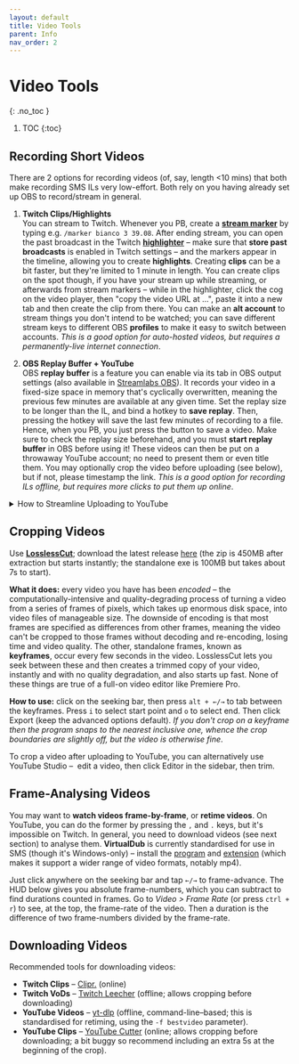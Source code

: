 ```yaml
---
layout: default
title: Video Tools
parent: Info
nav_order: 2
---
```


# Video Tools
{: .no_toc }

1. TOC
{:toc}

## Recording Short Videos
There are 2 options for recording videos (of, say, length <10 mins) that both make recording SMS ILs very low-effort. Both rely on you having already set up OBS to record/stream in general.

1. **Twitch Clips/Highlights**  
You can stream to Twitch. Whenever you PB, create a [**stream marker**](https://help.twitch.tv/s/article/creating-highlights-and-stream-markers) by typing e.g. `/marker bianco 3 39.08`. After ending stream, you can open the past broadcast in the Twitch [**highlighter**](https://help.twitch.tv/s/article/creating-highlights-and-stream-markers) – make sure that **store past broadcasts** is enabled in Twitch settings – and the markers appear in the timeline, allowing you to create **highlights**. Creating **clips** can be a bit faster, but they're limited to 1 minute in length. You can create clips on the spot though, if you have your stream up while streaming, or afterwards from stream markers – while in the highlighter, click the cog on the video player, then "copy the video URL at ...", paste it into a new tab and then create the clip from there. You can make an **alt account** to stream things you don't intend to be watched; you can save different stream keys to different OBS **profiles** to make it easy to switch between accounts. *This is a good option for auto-hosted videos, but requires a permanently-live internet connection*.

2. **OBS Replay Buffer + YouTube**  
OBS **replay buffer** is a feature you can enable via its tab in OBS output settings (also available in [Streamlabs OBS](https://streamlabs.com/content-hub/post/instant-replays-in-streamlabs-obs)). It records your video in a fixed-size space in memory that's cyclically overwritten, meaning the previous few minutes are available at any given time. Set the replay size to be longer than the IL, and bind a hotkey to **save replay**. Then, pressing the hotkey will save the last few minutes of recording to a file. Hence, when you PB, you just press the button to save a video. Make sure to check the replay size beforehand, and you must **start replay buffer** in OBS before using it! These videos can then be put on a throwaway YouTube account; no need to present them or even title them. You may optionally crop the video before uploading (see below), but if not, please timestamp the link. *This is a good option for recording ILs offline, but requires more clicks to put them up online*.

<details>
<summary markdown="span"> How to Streamline Uploading to YouTube </summary> {: .text-delta }

To streamline uploading clips to YouTube, edit a few default settings. In [YouTube Studio](https://studio.youtube.com/), click on Settings in the sidebar. Then in Channel > Advanced Settings, set your channel as "not made for kids", and in Upload Defaults, set Visibility to Public or Unlisted. Then, to upload videos, you can put them all in a folder and upload them all at the same time, but have to publish them one-by-one (by clicking Edit, selecting the third tab, then Publish). You receive a link each time you publish, ready to paste in a sheet.
</details>

## Cropping Videos
Use [**LosslessCut**](https://github.com/mifi/lossless-cut); download the latest release [here](https://github.com/mifi/lossless-cut/releases) (the zip is 450MB after extraction but starts instantly; the standalone exe is 100MB but takes about 7s to start).

**What it does:** every video you have has been *encoded* – the computationally-intensive and quality-degrading process of turning a video from a series of frames of pixels, which takes up enormous disk space, into video files of manageable size. The downside of encoding is that most frames are specified as differences from other frames, meaning the video can't be cropped to those frames without decoding and re-encoding, losing time and video quality. The other, standalone frames, known as **keyframes**, occur every few seconds in the video. LosslessCut lets you seek between these and then creates a trimmed copy of your video, instantly and with no quality degradation, and also starts up fast. None of these things are true of a full-on video editor like Premiere Pro.

**How to use:** click on the seeking bar, then press `alt + ←/→` to tab between the keyframes. Press `i` to select start point and `o` to select end. Then click Export (keep the advanced options default). *If you don't crop on a keyframe then the program snaps to the nearest inclusive one, whence the crop boundaries are slightly off, but the video is otherwise fine*.

To crop a video after uploading to YouTube, you can alternatively use YouTube Studio –  edit a video, then click Editor in the sidebar, then trim.

## Frame-Analysing Videos
You may want to **watch videos frame-by-frame**, or **retime videos**. On YouTube, you can do the former by pressing the `,` and `.` keys, but it's impossible on Twitch. In general, you need to download videos (see next section) to analyse them. **VirtualDub** is currently standardised for use in SMS (though it's Windows-only) – install the [program](http://virtualdub.sourceforge.net/) and [extension](https://codecpack.co/download/FFInputDriver.html) (which makes it support a wider range of video formats, notably mp4).

Just click anywhere on the seeking bar and tap `←/→` to frame-advance. The HUD below gives you absolute frame-numbers, which you can subtract to find durations counted in frames. Go to *Video > Frame Rate* (or press `ctrl + r`) to see, at the top, the frame-rate of the video. Then a duration is the difference of two frame-numbers divided by the frame-rate.

## Downloading Videos
Recommended tools for downloading videos:
* **Twitch Clips** – [Clipr.](https://clipr.xyz/) (online)
* **Twitch VoDs** – [Twitch Leecher](https://github.com/Franiac/TwitchLeecher/releases) (offline; allows cropping before downloading)
* **YouTube Videos** – [yt-dlp](https://github.com/yt-dlp/yt-dlp) (offline, command-line–based; this is standardised for retiming, using the `-f bestvideo` parameter).
* **YouTube Clips** – [YouTube Cutter](https://youtube-cutter.org/) (online; allows cropping before downloading; a bit buggy so recommend including an extra 5s at the beginning of the crop).
